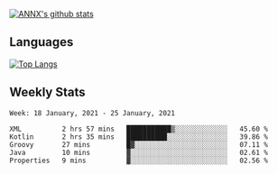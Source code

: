 [![ANNX's github stats](https://github-readme-stats.vercel.app/api?username=NXAN2901&count_private=true&show_icons=true&theme=vue)](https://github.com/NXAN2901)

## Languages
[![Top Langs](https://github-readme-stats.vercel.app/api/top-langs/?username=NXAN2901)](https://github.com/NXAN2901)

## Weekly Stats
<!--START_SECTION:waka-->
```text
Week: 18 January, 2021 - 25 January, 2021

XML          2 hrs 57 mins   ███████████▒░░░░░░░░░░░░░   45.60 % 
Kotlin       2 hrs 35 mins   ██████████░░░░░░░░░░░░░░░   39.86 % 
Groovy       27 mins         █▓░░░░░░░░░░░░░░░░░░░░░░░   07.11 % 
Java         10 mins         ▓░░░░░░░░░░░░░░░░░░░░░░░░   02.61 % 
Properties   9 mins          ▓░░░░░░░░░░░░░░░░░░░░░░░░   02.56 % 
```
<!--END_SECTION:waka-->
